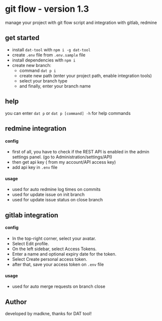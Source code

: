 # git flow - version 1.3

manage your project with git flow script and integration with gitlab, redmine

## get started

- install `dat-tool` with `npm i -g dat-tool`
- create `.env` file from `.env.sample` file
- install dependencies with `npm i`
- create new branch:
    - command `dat p i`
    - create new path (enter your project path, enable integration tools)
    - select your branch type
    - and finally, enter your branch name

## help

you can enter `dat p` or `dat p [command] -h` for help commands
## redmine integration


#### config
- first of all, you have to check if the REST API is enabled in the admin settings panel. (go to Administration/settings/API)
- then get api key ( from my account/API access key) 
- add api key in `.env` file

#### usage

- used for auto redmine log times on commits
- used for update issue on init branch
- used for update issue status on close branch

## gitlab integration


#### config
- In the top-right corner, select your avatar.
- Select Edit profile.
- On the left sidebar, select Access Tokens.
- Enter a name and optional expiry date for the token.
- Select Create personal access token.
- after that, save your access token on `.env` file

#### usage

- used for auto merge requests on branch close

## Author

developed by madkne, thanks for DAT tool!